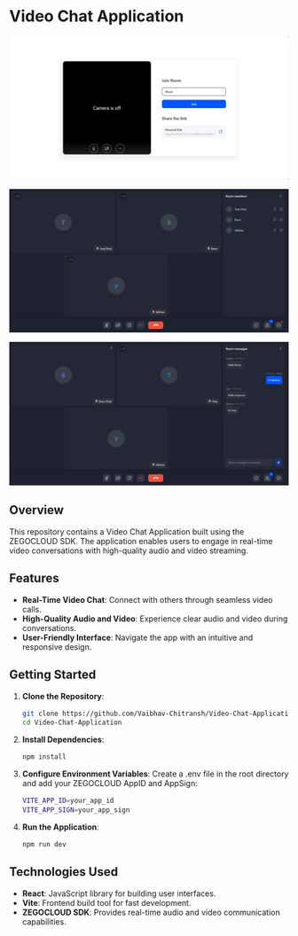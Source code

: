 # Video Chat Application

![App Screenshot](./images/1.png)

![App Screenshot](./images/2.png)

![App Screenshot](./images/3.png)

## Overview

This repository contains a Video Chat Application built using the ZEGOCLOUD SDK. The application enables users to engage in real-time video conversations with high-quality audio and video streaming.

## Features

- **Real-Time Video Chat**: Connect with others through seamless video calls.
- **High-Quality Audio and Video**: Experience clear audio and video during conversations.
- **User-Friendly Interface**: Navigate the app with an intuitive and responsive design.

## Getting Started

1. **Clone the Repository**:

   ```bash
   git clone https://github.com/Vaibhav-Chitransh/Video-Chat-Application.git
   cd Video-Chat-Application

2. **Install Dependencies**:

   ```bash
   npm install

3. **Configure Environment Variables**:
   Create a .env file in the root directory and add your ZEGOCLOUD AppID and AppSign:

   ```bash
   VITE_APP_ID=your_app_id
   VITE_APP_SIGN=your_app_sign

4. **Run the Application**:

   ```bash
   npm run dev

## Technologies Used
- **React**: JavaScript library for building user interfaces.
- **Vite**: Frontend build tool for fast development.
- **ZEGOCLOUD SDK**: Provides real-time audio and video communication capabilities.
